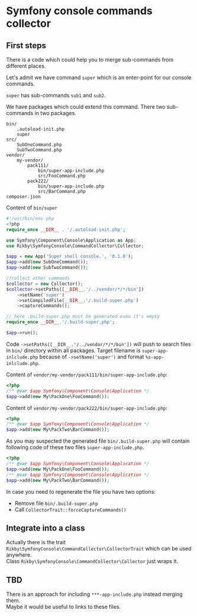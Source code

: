 # Symfony console commands collector

## First steps

There is a code which could help you to merge sub-commands from different places.

Let's admit we have command `super` which is an enter-point for our console commands.

`super` has sub-commands `sub1` and `sub2`.

We have packages which could extend this command. There two sub-commands in two packages.

```
bin/
    .autoload-init.php
    super
src/
    SubOneCommand.php
    SubTwoCommand.php
vendor/
    my-vendor/
        pack111/
            bin/super-app-include.php
            src/FooCommand.php
        pack222/
            bin/super-app-include.php
            src/BarCommand.php
composer.json
```

Content of `bin/super`
```php
#!/usr/bin/env php
<?php
require_once __DIR__ . '/.autoload-init.php';

use Symfony\Component\Console\Application as App;
use Rikby\SymfonyConsole\CommandCollector\Collector;

$app = new App('Super shell console.', '0.1.0');
$app->add(new SubOneCommand());
$app->add(new SubTwoCommand());

//collect other commands
$collector = new Collector();
$collector->setPaths([__DIR__.'/../vendor/*/*/bin'])
    ->setName('super')
    ->setCompiledFile(__DIR__.'/.build-super.php')
    ->captureCommands();

// here .build-super.php must be generated even it's empty
require_once __DIR__.'/.build-super.php';

$app->run();
```

Code `->setPaths([__DIR__.'/../vendor/*/*/bin'])` will push to search files in `bin/` directory within all packages.
Target filename is `super-app-inlclude.php` because of `->setName('super')` and format `%s-app-inlclude.php`.

Content of `vendor/my-vendor/pack111/bin/super-app-include.php`:
```php
<?php
/** @var $app Symfony\Component\Console\Application */
$app->add(new My\PackOne\FooCommand());
```

Content of `vendor/my-vendor/pack222/bin/super-app-include.php`:
```php
<?php
/** @var $app Symfony\Component\Console\Application */
$app->add(new My\PackTwo\BarCommand());
```

As you may suspected the generated file `bin/.build-super.php` will contain following code of these two files `super-app-include.php`.
```php
<?php
/** @var $app Symfony\Component\Console\Application */
$app->add(new My\PackOne\FooCommand());
/** @var $app Symfony\Component\Console\Application */
$app->add(new My\PackTwo\BarCommand());
```

In case you need to regenerate the file you have two options:
- Remove file `bin/.build-super.php`
- Call `CollectorTrait::forceCaptureCommands()`

## Integrate into a class
Actually there is the trait `Rikby\SymfonyConsole\CommandCollector\CollectorTrait` which can be used anywhere.<br>
Class `Rikby\SymfonyConsole\CommandCollector\Collector` just wraps it.

## TBD
There is an approach for including `***-app-include.php` instead merging them.<br>
Maybe it would be useful to links to these files.
